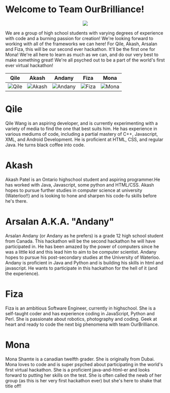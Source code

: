 Welcome to Team OurBrilliance!
================

<p align="center">
  <img src="http://i.imgur.com/EbCmSgj.png"/>
</p>

We are a group of high school students with varying degrees of experience with code and a burning passion for creation! We're looking forward to working with all of the frameworks we can here!
For Qile, Akash, Arsalan and Fiza, this will be our second ever hackathon. It'll be the first one for Mona! We're all here to learn as much as we can, and do our very best to make something great!
We're all psyched out to be a part of the world's first ever virtual hackathon!


| Qile | Akash | Andany | Fiza | Mona
|--- |--- |--- |--- |---
| ![Qile](http://i.imgur.com/UH74YC5.jpg)| ![Akash](http://i.imgur.com/ixbdc3o.jpg)| ![Andany](http://i.imgur.com/vrpZDn1.jpg)| ![Fiza](http://i.imgur.com/UnBkSZG.jpg) |![Mona](http://i.imgur.com/z8AsmZZ.jpg)|


Qile
========
Qile Wang is an aspiring developer, and is currently experimenting with a variety of media to find the one that best suits him. He has experience in various mediums of code, including a partial mastery of C++, Javascript, XML, and Android Development. He is proficient at HTML, CSS, and regular Java. He turns black coffee into code.

Akash
========
Akash Patel is an Ontario highschool student and aspiring programmer.He has worked with Java, Javascript, some python and HTML/CSS. Akash hopes to pursue further studies in computer science at university (Waterloo!!) and is looking to hone and sharpen his code-fu skills before he's there.

Arsalan A.K.A. "Andany"
========
Arsalan Andany (or Andany as he prefers) is a grade 12 high school 
student from Canada. This hackathon will be the second hackathon he
will have participated in. He has been amazed by the power of computers since
he was a little kid and this lead him to aim to be computer scientist.
Andany hopes to pursue his post-secondary studies at the University of
Waterloo. Andany is proficient in Java and Python and is building
his skills in html and javascript. He wants to participate in this 
hackathon for the hell of it (and the experience).

Fiza
========
Fiza is an ambitious Software Engineer, currently in highschool. She is a self-taught coder and has experience coding in JavaScript, Python and Perl. She is passionate about robotics, photography and coding. Geek at heart and ready to code the next big phenomena with team OurBrilliance.

Mona
========
Mona Shamte is a canadian twelfth grader. She is originally from Dubai.
Mona loves to code and is super psyched about participating in the
world's first virtual hackathon. She is a proficient java-and-html-er
and looks forward to putting her skills on the test. She is often called 
the newb of her group (as this is her very first hackathon ever) but 
she's here to shake that title off!
